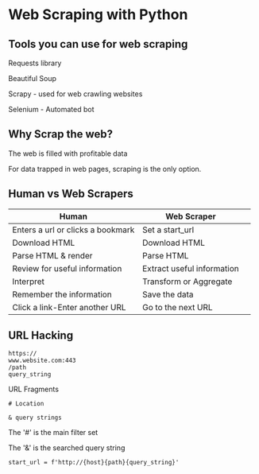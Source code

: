 # Web Scraping with Python

## Tools you can use for web scraping

Requests library

Beautiful Soup

Scrapy - used for web crawling websites

Selenium - Automated bot&#x20;



## Why Scrap the web?

The web is filled with profitable data

For data trapped in web pages, scraping is the only option.



## Human vs Web Scrapers

<table><thead><tr><th>Human</th><th>Web Scraper</th><th data-hidden></th></tr></thead><tbody><tr><td>Enters a url or clicks a bookmark</td><td>Set a start_url</td><td></td></tr><tr><td>Download HTML</td><td>Download HTML</td><td></td></tr><tr><td>Parse HTML &#x26; render</td><td>Parse HTML</td><td></td></tr><tr><td>Review for useful information</td><td>Extract useful information</td><td></td></tr><tr><td>Interpret</td><td>Transform or Aggregate</td><td></td></tr><tr><td>Remember the information</td><td>Save the data</td><td></td></tr><tr><td>Click a link-Enter another URL</td><td>Go to the next URL</td><td></td></tr></tbody></table>

## URL Hacking

```
https://
www.website.com:443
/path
query_string
```

URL Fragments

```
# Location
```

```
& query strings
```

The '#' is the main filter set

The '&' is the searched query string



```
start_url = f'http://{host}{path}{query_string}'
```
